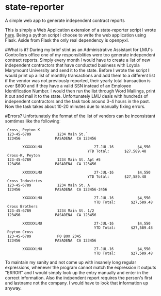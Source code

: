 # state-reporter
A simple web app to generate independent contract reports

This is simply a Web Application extension of a state-reporter script I wrote [here](https://github.com/Tohoma/python-scripts/tree/master/state-reporter).
Being a python script I choose to write the web application using Flask. Aside from Flask the only real dependency is openpyxl.

#What is it?
During my brief stint as an Administrative Assistant for LMU's Controllers office one of my responsiblities were too generate independent contract reports.
Simply every month I would have to create a list of new independent contractors that have conducted business with Loyola Marymount University and send it to the state.
Before I wrote the script I would print up a list of monthly transactions and add them to a different list if the vendor was not previously
reported, their yearly total transaction is over $600 and if they have a valid SSN instead of an Employee Identification Number. I would
then run the list through Word Mailings, print it out and mail it to the state.
Unfortunately LMU deals with hundreds of independent contractors and the task took around 3-4 hours in the past. Now the task
takes about 10-20 minutes due to manually fixing errors.

#Errors?
Unfortunately the format of the list of vendors can be inconsistant somtimes like the following:

     Cross, Peyton K
     123-45-6789            1234 Main St.`
     123456                PASADENA  CA 123456

            XXXXXXLMU                        27-JUL-16           $4,550
                                          YTD Total:       $27,589.48
     Cross-K, Peyton
     123-45-6789            1234 Main St. Apt #5
     123456                PASADENA  CA 123456

            XXXXXXLMU                        27-JUL-16           $4,550
                                          YTD Total:       $27,589.48       
     Cross Industries
     123-45-6789            1234 Main St. A
     123456                PASADENA  CA 123456-3456

            XXXXXXLMU                        27-JUL-16           $4,550
                                             YTD Total:       $27,589.48 
     Cross Brothers
     123-45-6789            1234 Main St. 1/2
     123456                PASADENA  CA 123456

            XXXXXXLMU                        27-JUL-16           $4,550
                                             YTD Total:       $27,589.48 
     Peyton Cross
     123-45-6789            PO BOX 2345
     123456                PASADENA  CA 123456

            XXXXXXLMU                        27-JUL-16           $4,550
                                             YTD Total:       $27,589.48   
                                             
To maintain my sanity and not come up with insanely long regular expressions, whenever the program cannot match the expression
it outputs "ERROR" and I would simply look up the entry manually and enter in the correct information. Also the indpendent report
requires the person's first and lastname not the company. I would have to look that information up anyway.
